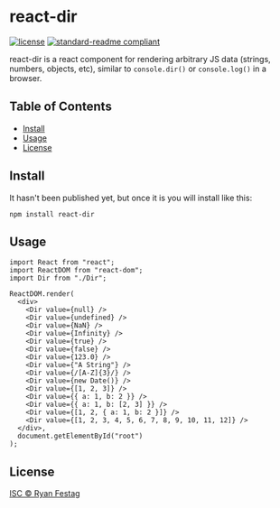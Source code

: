 # react-dir

[![license](https://img.shields.io/github/license/rfestag/react-dir.svg)](LICENSE)
[![standard-readme compliant](https://img.shields.io/badge/readme%20style-standard-brightgreen.svg?style=flat-square)](https://github.com/RichardLitt/standard-readme)

react-dir is a react component for rendering arbitrary JS data (strings, numbers, objects, etc), similar to `console.dir()` or `console.log()` in a browser.

## Table of Contents

- [Install](#install)
- [Usage](#usage)
- [License](#license)

## Install

It hasn't been published yet, but once it is you will install like this:

```
npm install react-dir
```

## Usage

```
import React from "react";
import ReactDOM from "react-dom";
import Dir from "./Dir";

ReactDOM.render(
  <div>
    <Dir value={null} />
    <Dir value={undefined} />
    <Dir value={NaN} />
    <Dir value={Infinity} />
    <Dir value={true} />
    <Dir value={false} />
    <Dir value={123.0} />
    <Dir value={"A String"} />
    <Dir value={/[A-Z]{3}/} />
    <Dir value={new Date()} />
    <Dir value={[1, 2, 3]} />
    <Dir value={{ a: 1, b: 2 }} />
    <Dir value={{ a: 1, b: [2, 3] }} />
    <Dir value={[1, 2, { a: 1, b: 2 }]} />
    <Dir value={[1, 2, 3, 4, 5, 6, 7, 8, 9, 10, 11, 12]} />
  </div>,
  document.getElementById("root")
);
```

## License

[ISC © Ryan Festag](LICENSE.md)
